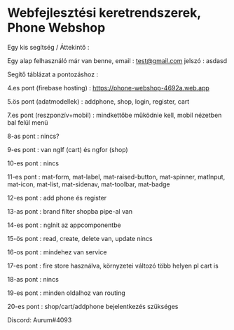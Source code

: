 # Webfejlesztési keretrendszerek, Phone Webshop

Egy kis segítség / Áttekintő : 

Egy alap felhasználó már van benne, email : test@gmail.com jelszó : asdasd

Segítő táblázat a pontozáshoz : 

4.es pont (firebase hosting) : https://phone-webshop-4692a.web.app

5.ös pont (adatmodellek) : addphone, shop, login, register, cart

7.es pont (reszponzív+mobil) : mindkettőbe működnie kell, mobil nézetben bal felül menü

8-as pont : nincs?

9-es pont : van ngIf (cart) és ngfor (shop)

10-es pont : nincs

11-es pont : mat-form, mat-label, mat-raised-button, mat-spinner, matInput, mat-icon, mat-list, mat-sidenav, mat-toolbar, mat-badge

12-es pont : add phone és register

13-as pont : brand filter shopba pipe-al van

14-es pont : ngInit az appcomponentbe

15-ös pont : read, create, delete van, update nincs

16-os pont : mindehez van service

17-es pont : fire store használva, környzetei változó több helyen pl cart is

18-as pont : nincs

19-es pont : minden oldalhoz van routing

20-es pont : shop/cart/addphone bejelentkezés szükséges

Discord: Aurum#4093

